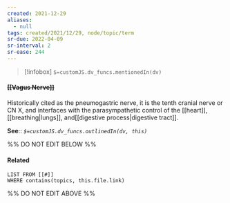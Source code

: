 ```yaml
---
created: 2021-12-29 
aliases:
  - null
tags: created/2021/12/29, node/topic/term
sr-due: 2022-04-09
sr-interval: 2
sr-ease: 244
---
```

> [!infobox]
`$=customJS.dv_funcs.mentionedIn(dv)`

#### <s class="topic-title">[[Vagus Nerve]]</s>

Historically cited as the pneumogastric nerve, it is the tenth cranial nerve or CN X, and interfaces with the parasympathetic control of the [[heart]], [[breathing|lungs]], and[[digestive process|digestive tract]].

**See**::
*`$=customJS.dv_funcs.outlinedIn(dv, this)`*

%% DO NOT EDIT BELOW %%
#### Related 
```dataview
LIST FROM [[#]]
WHERE contains(topics, this.file.link)
```
%% DO NOT EDIT ABOVE %%
